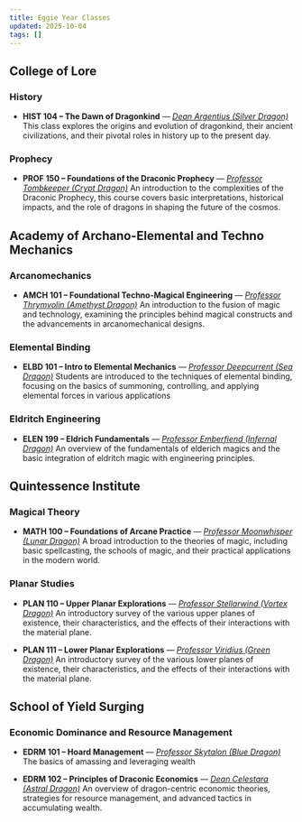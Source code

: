 ```yaml
---
title: Eggie Year Classes
updated: 2025-10-04
tags: []
---
```


## College of Lore

### History

- **HIST 104 – The Dawn of Dragonkind** — _[Dean Argentius (Silver Dragon)](../Faculty/dean-argentius.md)_
  This class explores the origins and evolution of dragonkind, their ancient civilizations, and their pivotal roles in history up to the present day.

### Prophecy

- **PROF 150 – Foundations of the Draconic Prophecy** — _[Professor Tombkeeper (Crypt Dragon)](../Faculty/professor-tombkeeper.md)_
  An introduction to the complexities of the Draconic Prophecy, this course covers basic interpretations, historical impacts, and the role of dragons in shaping the future of the cosmos.

## Academy of Archano-Elemental and Techno Mechanics

### Arcanomechanics

- **AMCH 101 – Foundational Techno-Magical Engineering** — _[Professor Thrymvolin (Amethyst Dragon)](../Faculty/professor-thrymvolin.md)_
  An introduction to the fusion of magic and technology, examining the principles behind magical constructs and the advancements in arcanomechanical designs.

### Elemental Binding

- **ELBD 101 – Intro to Elemental Mechanics** — _[Professor Deepcurrent (Sea Dragon)](../Faculty/professor-deepcurrent.md)_
  Students are introduced to the techniques of elemental binding, focusing on the basics of summoning, controlling, and applying elemental forces in various applications

### Eldritch Engineering

- **ELEN 199 – Eldrich Fundamentals** — _[Professor Emberfiend (Infernal Dragon)](../Faculty/professor-emberfiend.md)_
  An overview of the fundamentals of elderich magics and the basic integration of eldritch magic with engineering principles.

## Quintessence Institute

### Magical Theory

- **MATH 100 – Foundations of Arcane Practice** — _[Professor Moonwhisper (Lunar Dragon)](../Faculty/professor-moonwhisper.md)_
  A broad introduction to the theories of magic, including basic spellcasting, the schools of magic, and their practical applications in the modern world.

### Planar Studies

- **PLAN 110 – Upper Planar Explorations** — _[Professor Stellarwind (Vortex Dragon)](../Faculty/professor-stellarwind.md)_
  An introductory survey of the various upper planes of existence, their characteristics, and the effects of their interactions with the material plane.

- **PLAN 111 – Lower Planar Explorations** — _[Professor Viridius (Green Dragon)](../Faculty/professor-viridius.md)_
  An introductory survey of the various lower planes of existence, their characteristics, and the effects of their interactions with the material plane.

## School of Yield Surging

### Economic Dominance and Resource Management

- **EDRM 101 – Hoard Management** — _[Professor Skytalon (Blue Dragon)](../Faculty/professor-skytalon.md)_
  The basics of amassing and leveraging wealth

- **EDRM 102 – Principles of Draconic Economics** — _[Dean Celestara (Astral Dragon)](../Faculty/dean-celestara.md)_
  An overview of dragon-centric economic theories, strategies for resource management, and advanced tactics in accumulating wealth.
